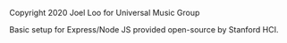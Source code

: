 Copyright 2020 Joel Loo for Universal Music Group

Basic setup for Express/Node JS provided open-source by Stanford HCI.

